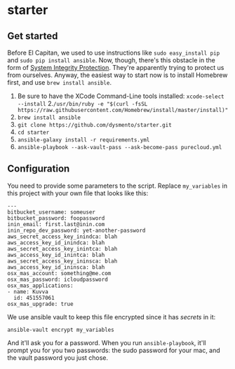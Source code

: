 starter
=======
## Get started
Before El Capitan, we used to use instructions like `sudo easy_install pip` and `sudo pip install ansible`. Now, though, there's this obstacle in the form of [System Integrity Protection](https://support.apple.com/en-us/HT204899). They're apparently trying to protect us from ourselves. Anyway, the easiest way to start now is to install Homebrew first, and use `brew install ansible`.


1. Be sure to have the XCode Command-Line tools installed: `xcode-select --install`
2.`/usr/bin/ruby -e "$(curl -fsSL https://raw.githubusercontent.com/Homebrew/install/master/install)"` 
3. `brew install ansible`
3. `git clone https://github.com/dysmento/starter.git`
4. `cd starter`
5. `ansible-galaxy install -r requirements.yml`
6. `ansible-playbook --ask-vault-pass --ask-become-pass purecloud.yml`

## Configuration
You need to provide some parameters to the script. Replace `my_variables` in this project with your own file that looks like this:
```
---
bitbucket_username: someuser 
bitbucket_password: foopassword
inin_email: first.last@inin.com
inin_repo_dev_password: yet-another-password 
aws_secret_access_key_inindca: blah 
aws_access_key_id_inindca: blah
aws_secret_access_key_inintca: blah
aws_access_key_id_inintca: blah
aws_secret_access_key_ininsca: blah
aws_access_key_id_ininsca: blah
osx_mas_account: something@me.com
osx_mas_password: icloudpassword 
osx_mas_applications:
- name: Kuvva
  id: 451557061
osx_mas_upgrade: true
```
We use ansible vault to keep this file encrypted since it has _secrets_ in it:

    ansible-vault encrypt my_variables

And it'll ask you for a password. When you run `ansible-playbook`, it'll prompt you for you two passwords: the sudo password for your mac, and the vault password you just chose.

